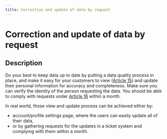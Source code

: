 ```yaml
---
title: Correction and update of data by request
---
```

# Correction and update of data by request
## Description
Do your best to keep data up to date by putting a data quality process in place, and make it easy for your customers to view ([Article 15](https://gdpr.eu/article-15-right-of-access/)) and update their personal information for accuracy and completeness. Make sure you can verify the identity of the person requesting the data. You should be able to comply with requests under [Article 16](https://gdpr.eu/article-16-right-to-rectification/) within a month.

In real world, those view and update process can be achieved either by:
- account/profile settings page, where the users can easily update all of their data,
- or by gathering requests for the updates in a ticket system and complying with them within a month.